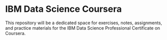 # IBM Data Science Coursera

This repository  will be a dedicated space for exercises, notes, assignments, and practice materials for the IBM Data Science Professional Certificate on Coursera.

